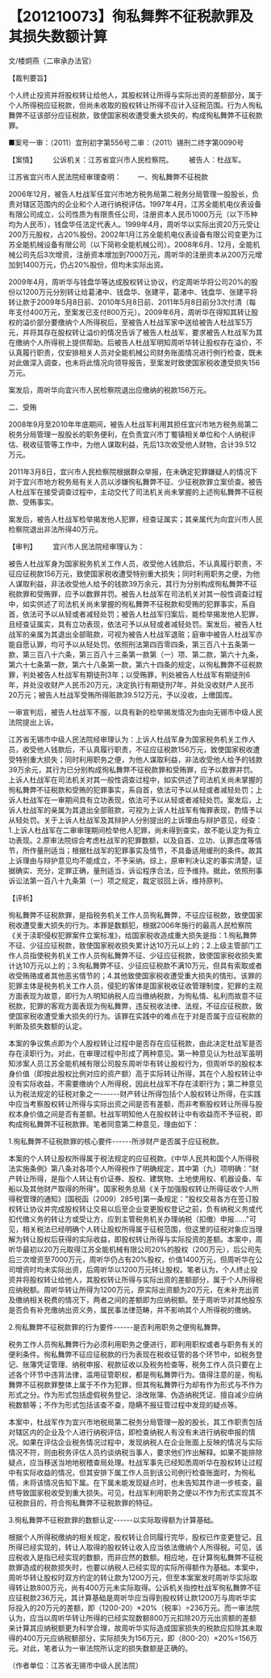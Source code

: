 # 【201210073】徇私舞弊不征税款罪及其损失数额计算

文/楼炯燕（二审承办法官）

【裁判要旨】

个人终止投资并将股权转让给他人，其股权转让所得与实际出资的差额部分，属于个人所得税应征税款，但尚未收取的股权转让所得不应计入征税范围。行为人徇私舞弊不征该部分应征税款，致使国家税收遭受重大损失的，构成徇私舞弊不征税款罪。

■案号一审：（2011）宜刑初字第556号二审：（2011）锡刑二终字第0090号

【案情】 　　公诉机关：江苏省宜兴市人民检察院。 　　被告人：杜战军。

江苏省宜兴市人民法院经审理查明： 　　一、徇私舞弊不征税款

2006年12月，被告人杜战军任宜兴市地方税务局第二税务分局管理一股股长，负责对辖区范围内的企业和个人进行纳税评估。1997年4月，江苏全能机电仪表设备有限公司成立，公司性质为有限责任公司，注册资本人民币1000万元（以下币种均为人民币），钱盘华任法定代表人。1999年4月，周听华以实际出资20万元受让200万元股权，占20%股份。2002年1月江苏全能机电仪表设备有限公司变更为江苏全能机械设备有限公司（以下简称全能机械公司）。2008年6月、12月，全能机械公司先后3次增资，注册资本增加到7000万元，周听华的注册资本从200万元增加到1400万元，仍占20%股份，但均未实际出资。

2009年4月，周听华与钱盘华等达成股权转让协议，约定周听华将公司20%的股份以1200万元分别转让给葛渚中、钱盘华、张建平，葛渚中、钱盘华、张建平将转让款于2009年5月8日前、2010年5月8日前、2011年5月8日前分3次付清（每年支付400万元，至案发已支付800万元）。2009年6月，周听华在得知其转让股权的溢价部分要缴纳个人所得税后，至被告人杜战军家中送给被告人杜战军5万元，并将其存在股权转让溢价的情况告诉了被告人杜战军，要求被告人杜战军为其在缴纳个人所得税上提供帮助。后被告人杜战军明知周听华转让股权存在溢价，不认真履行职责，仅安排相关人员对全能机械公司财务账面情况进行例行检查，既未对此做深入调查，也未将此情况向领导报告，至案发时致使国家税收遭受损失156万元。

案发后，周听华向宜兴市人民检察院退出应缴纳的税款156万元。

二、受贿

2008年9月至2010年年底期间，被告人杜战军利用其担任宜兴市地方税务局第二税务分局管理一股股长的职务便利，在负责宜兴市丁蜀镇相关单位和个人纳税评估、税收征管等工作中，为他人谋取利益，先后13次收受他人财物，合计39.512万元。

2011年3月8日，宜兴市人民检察院根据群众举报，在未确定犯罪嫌疑人的情况下对于宜兴市地方税务局有关人员以涉嫌徇私舞弊不征、少征税款罪立案侦查。被告人杜战军在接受调查过程中，主动交代了司法机关尚未掌握的上述徇私舞弊不征税款、受贿事实。

案发后，被告人杜战军检举揭发他人犯罪，经查证属实；其亲属代为向宜兴市人民检察院退出非法所得40万元。

【审判】 　　宜兴市人民法院经审理认为：

被告人杜战军身为国家税务机关工作人员，收受他人钱款后，不认真履行职责，不征应征税款156万元，致使国家税收遭受特别重大损失；同时利用职务之便，为他人谋取利益，非法收受他人给予的钱款39万余元，其行为分别构成徇私舞弊不征税款罪和受贿罪，应予以数罪并罚。被告人杜战军在司法机关对其一般性调查过程中，如实供述了司法机关尚未掌握的徇私舞弊不征税款和受贿的犯罪事实，系自首，依法可予以从轻或者减轻处罚；被告人杜战军归案后，能检举揭发他人犯罪，且经查证属实，具有立功表现，依法可予以从轻或者减轻处罚。案发后，被告人杜战军的亲属为其退出全部赃款，可视为被告人杜战军退赃；庭审中被告人杜战军亦能自愿认罪，均可予以从轻处罚。依照刑法第四百零四条，第三百八十五条第一款，第三百八十六条，第三百八十三条第一款第（一）项、第二款，第六十九条，第六十七条第一款，第六十八条第一款，第六十四条的规定，以徇私舞弊不征税款罪，判处被告人杜战军有期徒刑3年；以受贿罪，判处被告人杜战军有期徒刑6年，并处没收财产人民币20万元，决定执行有期徒刑7年，并处没收财产人民币20万元；被告人杜战军受贿所得赃款39.512万元，予以没收，上缴国库。

一审宣判后，被告人杜战军不服，以具有新的检举揭发情况为由向无锡市中级人民法院提出上诉。

江苏省无锡市中级人民法院经审理认为：上诉人杜战军身为国家税务机关工作人员，收受他人钱款后，不认真履行职责，不征应征税款156万元，致使国家税收遭受特别重大损失；同时利用职务之便，为他人谋取利益，非法收受他人给予的钱款39万余元，其行为已分别构成徇私舞弊不征税款罪和受贿罪，应予以数罪并罚。上诉人杜战军在司法机关对其一般性调查过程中，如实供述了司法机关尚未掌握的徇私舞弊不征税款和受贿的犯罪事实，系自首，依法可予以从轻或者减轻处罚；上诉人杜战军在一审期间具有立功表现，依法可予以从轻或者减轻处罚。案发后，上诉人杜战军的亲属为其退出全部赃款，可视为上诉人杜战军有悔罪表现，酌情予以从轻处罚。关于上诉人杜战军及其辩护人分别提出的上诉理由与辩护意见，经查：1.上诉人杜战军在二审审理期间检举他人犯罪，尚未得到查实，故不能认定为有立功表现。2.原审法院综合考虑杜战军的犯罪数额，以及自首、立功、认罪态度等情节，所作量刑适当；根据杜战军的犯罪事实及情节，不具备适用缓刑的条件。故其上诉理由与辩护意见均不能成立，不予采纳。综上，原审判决认定的事实清楚，证据确实、充分，定罪正确，量刑适当，诉讼程序合法，应予维持。据此，依照刑事诉讼法第一百八十九条第（一）项之规定，裁定驳回上诉，维持原判。

【评析】

徇私舞弊不征税款罪，是指税务机关工作人员徇私舞弊，不征应征税款，致使国家税收遭受重大损失的行为。本罪是数额犯，根据2006年施行的最高人民检察院《关于渎职侵权犯罪案件立案标准》，给国家税收造成重大损失是指：1.徇私舞弊不征、少征应征税款，致使国家税收损失累计达10万元以上的；2.上级主管部门工作人员指使税务机关工作人员徇私舞弊不征、少征应征税款，致使国家税收损失累计达10万元以上的；3.徇私舞弊不征、少征应征税款不满10万元，但具有索取或者收受贿赂或者其他恶劣情节的；4.其他致使国家税收遭受重大损失的情形。该罪的犯罪主体是税务机关工作人员，侵犯的客体是国家税收征收管理制度，犯罪的主观方面表现为故意，即行为人明知纳税人应当缴纳税款，为徇私情、私利而故意不征税款，犯罪的客观方面表现为徇私舞弊，违反税收法律、法规，不征应征税款，致使国家税收遭受重大损失的行为。该罪在实践中的难点在于对是否属于应征税款的判断及损失数额的认定。

本案的争议焦点即为个人股权转让过程中是否存在应征税款，由此决定杜战军是否存在渎职行为。对此，在审理过程中形成了两种意见。第一种意见认为杜战军虽明知涉案人员江苏全能机械有限公司股东周听华有转让股权行为，但周听华的股权本身价值（即按此股权比例对应的资产额）高于实际转让所得，其在个人股权转让中没有实际收益，不需要缴纳个人所得税，因此杜战军不存在渎职行为；第二种意见认为税法规定的征税对象之一------财产转让所得包括个人股权转让所得，在实践中应当考察股权转让所得与实际出资之间是否有差额，而非考察股权转让所得与股权本身价值之间是否有差额。杜战军明知他人在股权转让中有收益而不予征税，即构成徇私舞弊不征税款罪。笔者同意第二种意见，理由如下：

1.徇私舞弊不征税款罪的核心要件------所涉财产是否属于应征税款。

本案的个人转让股权所得属于税法规定的应征税款。《中华人民共和国个人所得税法实施条例》第八条对各项个人所得税作了明确规定，其中第（九）项明确："财产转让所得，是指个人转让有价证券、股权、建筑物、土地使用权、机器设备、车船以及其他财产取得的所得"。国家税务总局《关于加强股权转让所得征收个人所得税管理的通知》\[国税函（2009）285号\]第一条规定："股权交易各方在签订股权转让协议并完成股权转让交易以后至企业变更股权登记之前，负有纳税义务或代扣代缴义务的转让方或受让方，应到主管税务机关办理纳税（扣缴）申报......"可见，相关税法已经明确个人转让股权所得属于征税范围，但这里的征税对象应当理解为转让股权后获得的实际收益，即股权转让所得与实际投资的差额。本案中，周听华最初以20万元取得江苏全能机械有限公司20%的股权（200万元），后公司先后三次增资至7000万元，周听华仍占有20%股权，价值1400万元，但周听华在公司增资时均未实际出资，后周听华以1200万元转让股权。笔者认为，个人终止投资并将股权转让给他人，其股权转让所得与实际出资的差额部分，属于个人所得税应纳税额。周听华转让所得为1200万元，原实际出资额为20万元，在未补充出资及缴纳相关税费的情况下，两者之间的差额即为应纳税额。至于周听华对其他股东是否负有补充缴纳出资义务，属民事法律范畴，并不影响其个人所得税的缴纳。

2.徇私舞弊不征税款罪的行为要件------是否利用职务之便徇私舞弊。

税务工作人员徇私舞弊行为必须利用职务之便进行，即利用职权或者与职务有关的便利条件。徇私舞弊不征应征税款的行为表现在税收征管的各个环节中，如税务登记、账簿凭证管理、纳税申报、税款征收以及税务检查等，税务工作人员只要在上述各个环节中违背法律，滥用征管职权，都是徇私舞弊行为。值得注意的是，徇私舞弊不征税款罪整体上属于不作为犯罪，但其徇私舞弊行为却有作为形式与不作为形式之分。作为形式包括虚假税务登记、涂改账簿、伪造纳税凭证、擅自减少应纳税数额等；不作为形式包括该查不查，隐瞒不报征管过程中发现的疑点等。

本案中，杜战军作为宜兴市地税局第二税务分局管理一股的股长，其工作职责包括对辖区内的企业及个人进行纳税评估，即检查纳税人有没有未进行纳税申报的情况。如果在评估企业税务情况过程中，发现纳税人在企业账面上反映的情况与实际情况不符，则由税务评估人员约谈纳税当事人，要求他们作出解释。如果不能排除疑点，应当移送当地地税稽查局处理。杜战军事先已经知悉周听华在股权转让过程中有实际收益的情况，但其安排下属工作人员到该公司例行检查账面时，为徇私情，未将该情况告知下属。在下属未能发现疑点时，也未告知其作进一步核查，最终导致国家税收受到重大损失。可见，杜战军利用职务之便以不作为形式实现其不征税款目的，符合徇私舞弊不征税款罪的特征。

3.徇私舞弊不征税款罪的数额认定------以实际取得额为计算基础。

根据个人所得税缴纳的相关规定，股权转让合同履行完毕，股权已作变更登记，且所得已经实现的，转让人取得的股权转让收入应当依法缴纳个人所得税。可见，该应税收入是指已经实现的数额，而非应然的数额。相应地，在计算徇私舞弊不征税款罪造成的税款损失时，也要以纳税人已经实现的实际所得额作为基础。本案中，周听华转让股权时双方约定的转让款为1200万元，但至本案案发时周听华实际取得转让款800万元，尚有400万元未实际取得。公诉机关指控杜战军徇私舞弊不征应征税款236万元，其计算基础是周听华应当得到股权转让款1200万与周听华实际投入的20万元的差额，即（1200-20）×20%（税率）=236万元。而一审法院认为，应当以周听华转让所得的已经实现数额800万元扣除20万元出资额的差额来计算其应纳税额更为科学合理，故周听华实际造成国家损失的税款应扣除其未取得的400万元应纳税额部分，实际损失为156万元，即（800-20）×20%=156万元。对此，笔者认为一审法院所认定的损失数额是正确的。

（作者单位：江苏省无锡市中级人民法院）